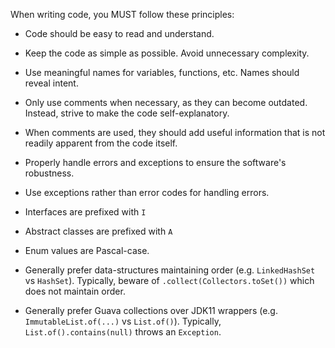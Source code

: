 When writing code, you MUST follow these principles:

- Code should be easy to read and understand.
- Keep the code as simple as possible. Avoid unnecessary complexity.
- Use meaningful names for variables, functions, etc. Names should reveal intent.
- Only use comments when necessary, as they can become outdated. Instead, strive to make the code self-explanatory.
- When comments are used, they should add useful information that is not readily apparent from the code itself.
- Properly handle errors and exceptions to ensure the software's robustness.
- Use exceptions rather than error codes for handling errors.

- Interfaces are prefixed with `I`
- Abstract classes are prefixed with `A`
- Enum values are Pascal-case.

- Generally prefer data-structures maintaining order (e.g. `LinkedHashSet` vs `HashSet`). Typically, beware of `.collect(Collectors.toSet())` which does not maintain order.
- Generally prefer Guava collections over JDK11 wrappers (e.g. `ImmutableList.of(...)` vs `List.of()`). Typically, `List.of().contains(null)` throws an `Exception`.